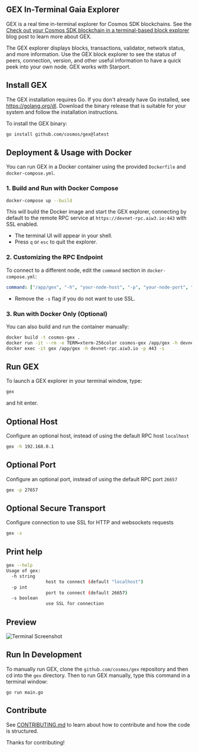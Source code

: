 ## GEX In-Terminal Gaia Explorer

GEX is a real time in-terminal explorer for Cosmos SDK blockchains. See the [Check out your Cosmos SDK blockchain in a terminal-based block explorer](https://blog.cosmos.network/gaia-explorer-in-terminal-f37a4ea52e3c) blog post to learn more about GEX.

The GEX explorer displays blocks, transactions, validator, network status, and more information. Use the GEX block explorer to see the status of peers, connection, version, and other useful information to have a quick peek into your own node. GEX works with Starport.

## Install GEX

The GEX installation requires Go. If you don't already have Go installed, see https://golang.org/dl. Download the binary release that is suitable for your system and follow the installation instructions.

To install the GEX binary:

```sh
go install github.com/cosmos/gex@latest
```

## Deployment & Usage with Docker

You can run GEX in a Docker container using the provided `Dockerfile` and `docker-compose.yml`.

### 1. Build and Run with Docker Compose

```sh
docker-compose up --build
```

This will build the Docker image and start the GEX explorer, connecting by default to the remote RPC service at `https://devnet-rpc.aiw3.io:443` with SSL enabled.

- The terminal UI will appear in your shell.
- Press `q` or `esc` to quit the explorer.

### 2. Customizing the RPC Endpoint

To connect to a different node, edit the `command` section in `docker-compose.yml`:

```yaml
command: ["/app/gex", "-h", "your-node-host", "-p", "your-node-port", "-s"]
```
- Remove the `-s` flag if you do not want to use SSL.

### 3. Run with Docker Only (Optional)

You can also build and run the container manually:

```sh
docker build -t cosmos-gex .
docker run -it --rm -e TERM=xterm-256color cosmos-gex /app/gex -h devnet-rpc.aiw3.io -p 443 -s
docker exec -it gex /app/gex -h devnet-rpc.aiw3.io -p 443 -s
```

## Run GEX

To launch a GEX explorer in your terminal window, type:

```sh
gex
```

and hit enter.

## Optional Host

Configure an optional host, instead of using the default RPC host `localhost`

```sh
gex -h 192.168.0.1
```

## Optional Port

Configure an optional port, instead of using the default RPC port `26657`

```sh
gex -p 27657
```

## Optional Secure Transport
Configure connection to use SSL for HTTP and websockets requests
```sh
gex -s
```

## Print help
```sh
gex --help
Usage of gex:
  -h string
               host to connect (default "localhost")
  -p int
               port to connect (default 26657)
  -s boolean   
               use SSL for connection
```

## Preview

![Terminal Screenshot](./screenshot.png "Screenshot Application")

## Run In Development

To manually run GEX, clone the `github.com/cosmos/gex` repository and then cd into the `gex` directory. Then to run GEX manually, type this command in a terminal window:

`go run main.go`

## Contribute

See [CONTRIBUTING.md](./CONTRIBUTING.md) to learn about how to contribute and how the code is structured.

Thanks for contributing!
